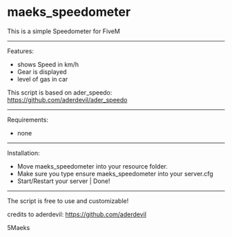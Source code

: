 # maeks_speedometer

This is a simple Speedometer for FiveM

-----------------------------------------------------

Features:

- shows Speed in km/h
- Gear is displayed
- level of gas in car

This script is based on ader_speedo: https://github.com/aderdevil/ader_speedo

-----------------------------------------------------

Requirements:

- none

-----------------------------------------------------

Installation:

- Move maeks_speedometer into your resource folder.
- Make sure you type ensure maeks_speedometer into your server.cfg
- Start/Restart your server | Done!

-----------------------------------------------------

The script is free to use and customizable!

credits to aderdevil: https://github.com/aderdevil

5Maeks

